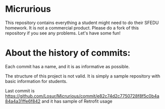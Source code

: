 # Micrurious
 
This repository contains everything a student might need to do their SFEDU homework. It is not a commercial product. Please do a fork of this repository if you see any problems. Let's have some fun!

# About the history of commits:
Each commit has a name, and it is as informative as possible.

The structure of this project is not valid. It is simply a sample repository with basic information for students.

Last commit is https://github.com/Losur/Micrurious/commit/e82c74d2c7750728f8f5c0b4a84a4a31ffe6f842 and it has sample of Retrofit usage
